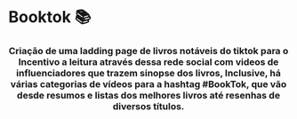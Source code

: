 # Booktok 📚


   <h3 align="center">Criação de uma ladding page de livros notáveis do tiktok para o Incentivo a leitura através dessa rede social com videos de influenciadores que trazem sinopse dos livros, Inclusive, há várias categorias de vídeos para a hashtag #BookTok, que vão desde resumos e listas dos melhores livros até resenhas de diversos títulos. </H3>  
<p align="center">

